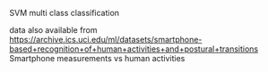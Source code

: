 SVM multi class classification

data also available from https://archive.ics.uci.edu/ml/datasets/smartphone-based+recognition+of+human+activities+and+postural+transitions
Smartphone measurements vs human activities


